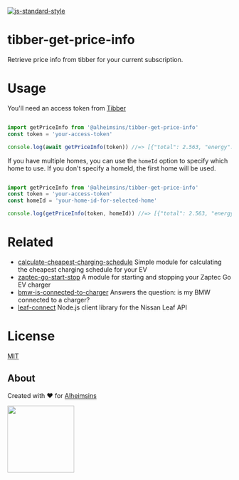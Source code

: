 [![js-standard-style](https://img.shields.io/badge/code%20style-standard-brightgreen.svg?style=flat)](https://github.com/feross/standard)

# tibber-get-price-info

Retrieve price info from tibber for your current subscription.

# Usage

You'll need an access token from [Tibber](https://developer.tibber.com/)

```JavaScript

import getPriceInfo from '@alheimsins/tibber-get-price-info'
const token = 'your-access-token'

console.log(await getPriceInfo(token)) //=> [{"total": 2.563, "energy": 2.0424, "tax": 0.5206,"startsAt": "2022-05-07T00:00:00.000+02:00"}]
```

If you have multiple homes, you can use the `homeId` option to specify which home to use. If you don't specify a homeId, the first home will be used.

```JavaScript

import getPriceInfo from '@alheimsins/tibber-get-price-info'
const token = 'your-access-token'
const homeId = 'your-home-id-for-selected-home'

console.log(getPriceInfo(token, homeId)) //=> [{"total": 2.563, "energy": 2.0424, "tax": 0.5206,"startsAt": "2022-05-07T00:00:00.000+02:00"}]
```

# Related

- [calculate-cheapest-charging-schedule](https://github.com/Alheimsins/calculate-cheapest-charging-schedule) Simple module for calculating the cheapest charging schedule for your EV
- [zaptec-go-start-stop](https://github.com/Alheimsins/zaptec-go-start-stop) A module for starting and stopping your Zaptec Go EV charger
- [bmw-is-connected-to-charger](https://github.com/Alheimsins/bmw-is-connected-to-charger) Answers the question: is my BMW connected to a charger?
- [leaf-connect](https://github.com/Alheimsins/leaf-connect) Node.js client library for the Nissan Leaf API

# License

[MIT](LICENSE)

## About

Created with ❤ for [Alheimsins](https://alheimsins.net)

<img src="https://image.ibb.co/dPH08G/logo_black.png" height="150px" width="150px" />
